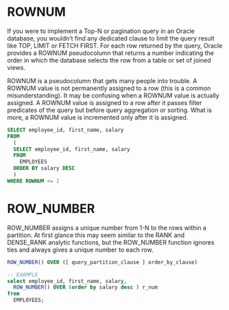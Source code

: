 # ROWNUM

If you were to implement a Top-N or pagination query in an Oracle database, you wouldn’t find any dedicated clause to limit the query result like TOP, LIMIT or FETCH FIRST. For each row returned by the query, Oracle provides a ROWNUM pseudocolumn that returns a number indicating the order in which the database selects the row from a table or set of joined views.

ROWNUM is a pseudocolumn that gets many people into trouble. A ROWNUM value is not permanently assigned to a row (this is a common misunderstanding). It may be confusing when a ROWNUM value is actually assigned. A ROWNUM value is assigned to a row after it passes filter predicates of the query but before query aggregation or sorting. What is more, a ROWNUM value is incremented only after it is assigned.

```sql
SELECT employee_id, first_name, salary
FROM
  (
  SELECT employee_id, first_name, salary
  FROM
    EMPLOYEES
  ORDER BY salary DESC
  )
WHERE ROWNUM <= 2
```

# ROW_NUMBER

ROW_NUMBER assigns a unique number from 1-N to the rows within a partition.
At first glance this may seem similar to the RANK and DENSE_RANK analytic functions,
but the ROW_NUMBER function ignores ties and always gives a unique number to each row.

```sql
ROW_NUMBER() OVER ([ query_partition_clause ] order_by_clause)

-- EXAMPLE
select employee_id, first_name, salary,
  ROW_NUMBER() OVER (order by salary desc ) r_num
from
  EMPLOYEES;

```
